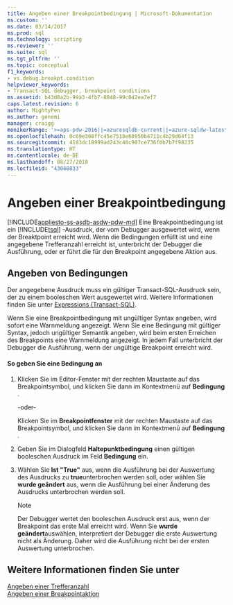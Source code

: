 ```yaml
---
title: Angeben einer Breakpointbedingung | Microsoft-Dokumentation
ms.custom: ''
ms.date: 03/14/2017
ms.prod: sql
ms.technology: scripting
ms.reviewer: ''
ms.suite: sql
ms.tgt_pltfrm: ''
ms.topic: conceptual
f1_keywords:
- vs.debug.breakpt.condition
helpviewer_keywords:
- Transact-SQL debugger, breakpoint conditions
ms.assetid: b43d8a2b-99a3-4fb7-8848-99c042ea7ef7
caps.latest.revision: 6
author: MightyPen
ms.author: genemi
manager: craigg
monikerRange: '>=aps-pdw-2016||=azuresqldb-current||=azure-sqldw-latest||>=sql-server-2016||=sqlallproducts-allversions||>=sql-server-linux-2017||=azuresqldb-mi-current'
ms.openlocfilehash: 0c69e308ffc45e7518e60950b4711c4b29d64f13
ms.sourcegitcommit: 4183dc18999ad243c40c907ce736f0b7b7f98235
ms.translationtype: HT
ms.contentlocale: de-DE
ms.lasthandoff: 08/27/2018
ms.locfileid: "43060833"
---
```

# <a name="specify-a-breakpoint-condition"></a>Angeben einer Breakpointbedingung
[!INCLUDE[appliesto-ss-asdb-asdw-pdw-md](../../includes/appliesto-ss-asdb-asdw-pdw-md.md)]
  Eine Breakpointbedingung ist ein [!INCLUDE[tsql](../../includes/tsql-md.md)] -Ausdruck, der vom Debugger ausgewertet wird, wenn der Breaktpoint erreicht wird. Wenn die Bedingungen erfüllt ist und eine angegebene Trefferanzahl erreicht ist, unterbricht der Debugger die Ausführung, oder er führt die für den Breakpoint angegebene Aktion aus.  
  
## <a name="specifying-conditions"></a>Angeben von Bedingungen  
 Der angegebene Ausdruck muss ein gültiger Transact-SQL-Ausdruck sein, der zu einem booleschen Wert ausgewertet wird. Weitere Informationen finden Sie unter [Expressions &#40;Transact-SQL&#41;](../../t-sql/language-elements/expressions-transact-sql.md).  
  
 Wenn Sie eine Breakpointbedingung mit ungültiger Syntax angeben, wird sofort eine Warnmeldung angezeigt. Wenn Sie eine Bedingung mit gültiger Syntax, jedoch ungültiger Semantik angeben, wird beim ersten Erreichen des Breakpoints eine Warnmeldung angezeigt. In jedem Fall unterbricht der Debugger die Ausführung, wenn der ungültige Breakpoint erreicht wird.  
  
#### <a name="to-specify-a-condition"></a>So geben Sie eine Bedingung an  
  
1.  Klicken Sie im Editor-Fenster mit der rechten Maustaste auf das Breakpointsymbol, und klicken Sie dann im Kontextmenü auf **Bedingung** .  
  
     -oder-  
  
     Klicken Sie im **Breakpointfenster** mit der rechten Maustaste auf das Breakpointsymbol, und klicken Sie dann im Kontextmenü auf **Bedingung** .  
  
2.  Geben Sie im Dialogfeld **Haltepunktbedingung** einen gültigen booleschen Ausdruck im Feld **Bedingung** ein.  
  
3.  Wählen Sie **Ist "True"** aus, wenn die Ausführung bei der Auswertung des Ausdrucks zu **true**unterbrochen werden soll, oder wählen Sie **wurde geändert** aus, wenn die Ausführung bei einer Änderung des Ausdrucks unterbrochen werden soll.  
  
    > [!NOTE]  
    >  Der Debugger wertet den booleschen Ausdruck erst aus, wenn der Breakpoint das erste Mal erreicht wird. Wenn Sie **wurde geändert**auswählen, interpretiert der Debugger die erste Auswertung nicht als Änderung. Daher wird die Ausführung nicht bei der ersten Auswertung unterbrochen.  
  
## <a name="see-also"></a>Weitere Informationen finden Sie unter  
 [Angeben einer Trefferanzahl](../../relational-databases/scripting/specify-a-hit-count.md)   
 [Angeben einer Breakpointaktion](../../relational-databases/scripting/specify-a-breakpoint-action.md)  
  
  
